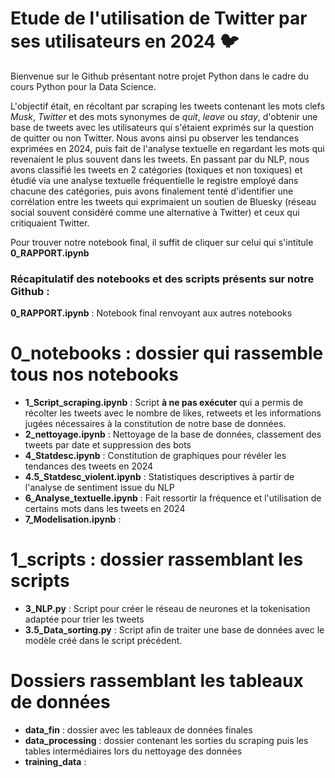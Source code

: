 # Etude de l'utilisation de Twitter par ses utilisateurs en 2024 :bird:

Bienvenue sur le Github présentant notre projet Python dans le cadre du cours Python pour la Data Science. 

L'objectif était, en récoltant par scraping les tweets contenant les mots clefs *Musk*, *Twitter* et des mots synonymes de *quit*, *leave* ou *stay*, d'obtenir une base de tweets avec les utilisateurs qui s'étaient exprimés sur la question de quitter ou non Twitter. Nous avons ainsi pu observer les tendances exprimées en 2024, puis fait de l'analyse textuelle en regardant les mots qui revenaient le plus souvent dans les tweets.
En passant par du NLP, nous avons classifié les tweets en 2 catégories (toxiques et non toxiques) et étudié via une analyse textuelle fréquentielle le registre employé dans chacune des catégories, puis avons finalement tenté d'identifier une corrélation entre les tweets qui exprimaient un soutien de Bluesky (réseau social souvent considéré comme une alternative à Twitter) et ceux qui critiquaient Twitter.

Pour trouver notre notebook final, il suffit de cliquer sur celui qui s'intitule **0_RAPPORT.ipynb** 



### Récapitulatif des notebooks et des scripts présents sur notre Github : 

__0_RAPPORT.ipynb__ : Notebook final renvoyant aux autres notebooks

# __0_notebooks__ : dossier qui rassemble tous nos notebooks
- __1_Script_scraping.ipynb__ : Script **à ne pas exécuter** qui a permis de récolter les tweets avec le nombre de likes, retweets et les informations jugées nécessaires à la constitution de notre base de données.
- __2_nettoyage.ipynb__ : Nettoyage de la base de données, classement des tweets par date et suppression des bots
- __4_Statdesc.ipynb__ : Constitution de graphiques pour révéler les tendances des tweets en 2024
- __4.5_Statdesc_violent.ipynb__ : Statistiques descriptives à partir de l'analyse de sentiment issue du NLP
- __6_Analyse_textuelle.ipynb__ : Fait ressortir la fréquence et l'utilisation de certains mots dans les tweets en 2024
- __7_Modelisation.ipynb__ : 

# __1_scripts__ : dossier rassemblant les scripts 
- __3_NLP.py__ : Script pour créer le réseau de neurones et la tokenisation adaptée pour trier les tweets
- __3.5_Data_sorting.py__ : Script afin de traiter une base de données avec le modèle créé dans le script précédent. 

# Dossiers rassemblant les tableaux de données
- __data_fin__ : dossier avec les tableaux de données finales
- __data_processing__ : dossier contenant les sorties du scraping puis les tables intermédiaires lors du nettoyage des données
- __training_data__ : 
